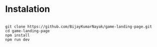 # Instalation
```

git clone https://github.com/BijayKumarNayak/game-landing-page.git
cd game-landing-page
npm install
npm run dev
```
